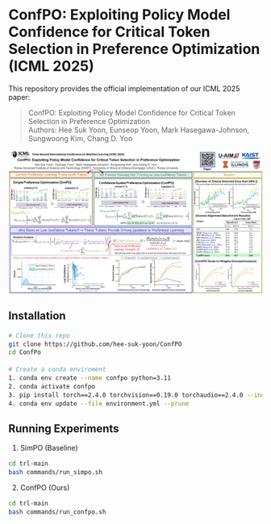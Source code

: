 # ConfPO: Exploiting Policy Model Confidence for Critical Token Selection in Preference Optimization (ICML 2025)

This repository provides the official implementation of our ICML 2025 paper:
> ConfPO: Exploiting Policy Model Confidence for Critical Token Selection in Preference Optimization    
> Authors: Hee Suk Yoon, Eunseop Yoon, Mark Hasegawa-Johnson, Sungwoong Kim, Chang D. Yoo

![](ConfPO.png)

## Installation
```bash
# Clone this repo
git clone https://github.com/hee-suk-yoon/ConfPO
cd ConfPo

# Create a conda enviroment
1. conda env create --name confpo python=3.11
2. conda activate confpo
3. pip install torch==2.4.0 torchvision==0.19.0 torchaudio==2.4.0 --index-url https://download.pytorch.org/whl/cu121
4. conda env update --file environment.yml --prune
```

## Running Experiments
1. SimPO (Baseline)
```bash
cd trl-main
bash commands/run_simpo.sh
```

2. ConfPO (Ours)
```bash
cd trl-main
bash commands/run_confpo.sh
```

